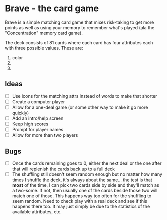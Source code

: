 # Brave - the card game
Brave is a simple matching card game that mixes risk-taking to get more points as well as using your memory to remember what's played (ala the "Concentration" memory card game).

The deck consists of 81 cards where each card has four attributes each with  three possible values. These are:

 1. color
 2. 
 3. 

## Ideas
 - [ ] Use icons for the matching attrs instead of words to make that shorter
 - [ ] Create a computer player
 - [ ] Allow for a one-deal game (or some other way to make it go more quickly)
 - [ ] Add an intro/help screen
 - [ ] Keep high scores
 - [ ] Prompt for player names
 - [ ] Allow for more than two players

## Bugs
 - [ ] Once the cards remaining goes to 0, either the next deal or the one after that will replenish the cards back up to a full deck
 - [ ] The shuffling still doesn't seem random enough but no matter how many times I shuffle the deck, it's always about the same... the test is that **most** of the time, I can pick two cards side by side and they'll match as a two-some.  If not, then usually one of the cards beside those two will match one of those. This happens way too often for the shuffling to seem random. Need to check play with a real deck and see if this happens there too. It may just simply be due to the statistics of the available attributes, etc.
<!--stackedit_data:
eyJoaXN0b3J5IjpbLTE5MzM3NzE3MDFdfQ==
-->